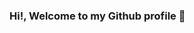 ### Hi!, Welcome to my Github profile  👋

<!--
**frkndnz/frkndnz** is a ✨ _special_ ✨ repository because its `README.md` (this file) appears on your GitHub profile.

[![Github Badge](https://img.shields.io/badge/-Github-000?style=quare&labelColor=000&logo=Github&logoColor=white&link=link)](link=https://github.com/frkndnz) 
Here are some ideas to get you started:

- 🔭 I’m currently working on ...
- 🌱 I’m currently learning ...
- 👯 I’m looking to collaborate on ...
- 🤔 I’m looking for help with ...
- 💬 Ask me about ...
- 📫 How to reach me: ...
- 😄 Pronouns: ...
- ⚡ Fun fact: ...
-->
